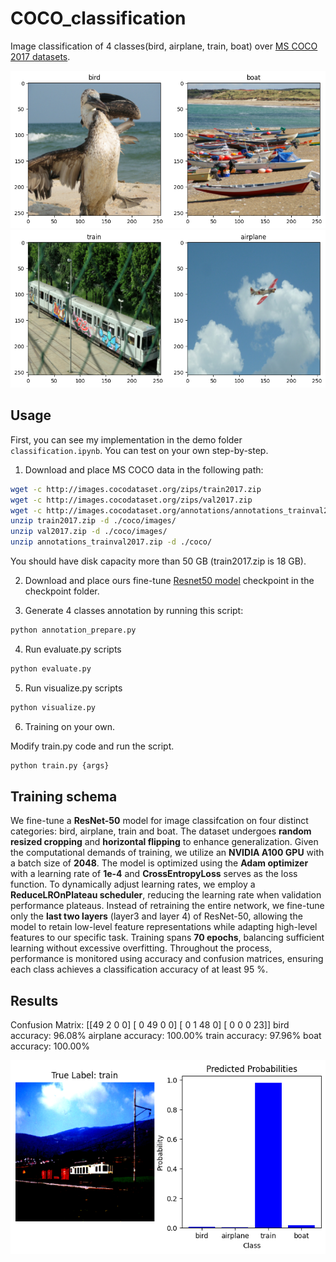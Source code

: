 # COCO_classification
Image classification of 4 classes(bird, airplane, train, boat) over [MS COCO 2017 datasets](https://cocodataset.org/#download).

![image](https://github.com/ganoliz/COCO_classification/blob/main/images/vis1.png)
![image](https://github.com/ganoliz/COCO_classification/blob/main/images/vis2.png)

## Usage

First, you can see my implementation in the demo folder ```classification.ipynb```.
You can test on your own step-by-step.

1. Download and place MS COCO data in the following path:

```bash
wget -c http://images.cocodataset.org/zips/train2017.zip
wget -c http://images.cocodataset.org/zips/val2017.zip
wget -c http://images.cocodataset.org/annotations/annotations_trainval2017.zip
unzip train2017.zip -d ./coco/images/
unzip val2017.zip -d ./coco/images/
unzip annotations_trainval2017.zip -d ./coco/
```
You should have disk capacity more than 50 GB (train2017.zip is 18 GB).

2. Download and place ours fine-tune [Resnet50 model](https://drive.google.com/file/d/10QcHIsOez4qxn4K93blD6f03GO_G8xSy/view?usp=sharing) checkpoint in the checkpoint folder.

3. Generate 4 classes annotation by running this script:

```bash
python annotation_prepare.py
```

4. Run evaluate.py scripts

```bash
python evaluate.py
```

5. Run visualize.py scripts

```bash
python visualize.py
```

6. Training on your own.

Modify train.py code and run the script. 

```bash
python train.py {args}
```

## Training schema
We fine-tune a **ResNet-50** model for image classifcation on four distinct categories: bird, airplane, train and boat. The dataset undergoes **random resized cropping** and **horizontal flipping** to enhance generalization. Given the computational demands of training, we utilize an **NVIDIA A100 GPU** with a batch size of **2048**.
The model is optimized using the **Adam optimizer** with a learning rate of **1e-4** and **CrossEntropyLoss** serves as the loss function. To dynamically adjust learning rates, we employ a **ReduceLROnPlateau scheduler**, reducing the learning rate when validation performance plateaus.
Instead of retraining the entire network, we fine-tune only the **last two layers** (layer3 and layer 4) of ResNet-50, allowing the model to retain low-level feature representations while adapting high-level features to our specific task.
Training spans **70 epochs**, balancing sufficient learning without excessive overfitting. Throughout the process, performance is monitored using accuracy and confusion matrices, ensuring each class achieves a classification accuracy of at least 95 %.

## Results

Confusion Matrix:
[[49  2  0  0]
 [ 0 49  0  0]
 [ 0  1 48  0]
 [ 0  0  0 23]]
bird accuracy: 96.08%
airplane accuracy: 100.00%
train accuracy: 97.96%
boat accuracy: 100.00%

![image](https://github.com/ganoliz/COCO_classification/blob/main/images/test_example.png)